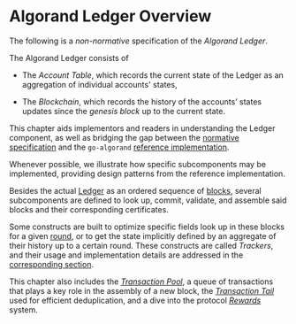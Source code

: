 # Algorand Ledger Overview

The following is a _non-normative_ specification of the _Algorand Ledger_.

The Algorand Ledger consists of

- The _Account Table_, which records the current state of the Ledger as an aggregation
of individual accounts' states,

- The _Blockchain_, which records the history of the accounts’ states updates since
the _genesis block_ up to the current state.

This chapter aids implementors and readers in understanding the Ledger component,
as well as bridging the gap between the [normative specification](../ledger.md)
and the `go-algorand` [reference implementation](https://github.com/algorand/go-algorand).

Whenever possible, we illustrate how specific subcomponents may be implemented,
providing design patterns from the reference implementation.

Besides the actual [Ledger](../ledger.md) as an ordered sequence of [blocks](../ledger-block.md),
several subcomponents are defined to look up, commit, validate, and assemble said
blocks and their corresponding certificates.

Some constructs are built to optimize specific fields look up in these blocks for
a given [round](../ledger-round.md), or to get the state implicitly defined by an
aggregate of their history up to a certain round. These constructs are called _Trackers_,
and their usage and implementation details are addressed in the [corresponding section](ledger-nn-trackers.md).

This chapter also includes the [_Transaction Pool_](ledger-nn-txpool.md),
a queue of transactions that plays a key role in the assembly of a new block, the
[_Transaction Tail_](ledger-nn-transaction-tail.md) used for efficient deduplication,
and a dive into the protocol [_Rewards_](ledger-nn-protocol-rewards.md) system.
